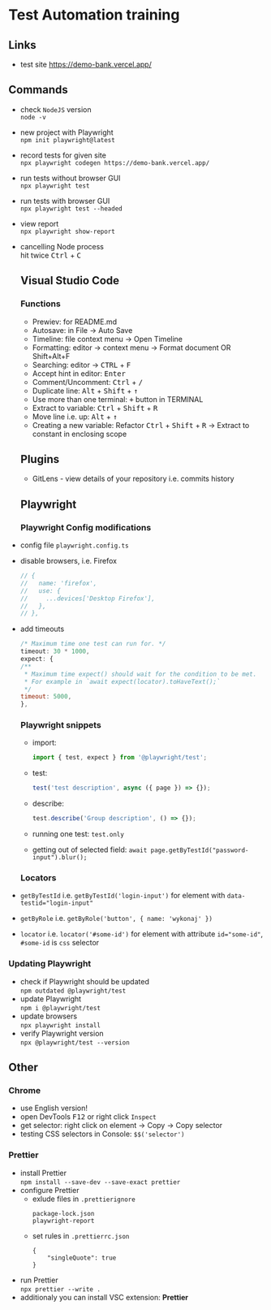 # Test Automation training

## Links

- test site https://demo-bank.vercel.app/

## Commands

- check `NodeJS` version  
  `node -v`
- new project with Playwright  
  `npm init playwright@latest`
- record tests for given site  
  `npx playwright codegen https://demo-bank.vercel.app/`
- run tests without browser GUI  
  `npx playwright test`
- run tests with browser GUI  
  `npx playwright test --headed`
- view report  
  `npx playwright show-report`
- cancelling Node process  
  hit twice <kbd>Ctrl</kbd> + <kbd>C</kbd>

  ## Visual Studio Code

  ### Functions

  - Prewiev: for README.md
  - Autosave: in File -> Auto Save
  - Timeline: file context menu -> Open Timeline
  - Formatting: editor -> context menu -> Format document OR Shift+Alt+F
  - Searching: editor -> <kbd>CTRL</kbd> + <kbd>F</kbd>
  - Accept hint in editor: <kbd>Enter</kbd>
  - Comment/Uncomment: <kbd>Ctrl</kbd> + <kbd>/</kbd>
  - Duplicate line: <kbd>Alt</kbd> + <kbd>Shift</kbd> + <kbd>↑</kbd>
  - Use more than one terminal: <kbd>+</kbd> button in TERMINAL
  - Extract to variable: <kbd>Ctrl</kbd> + <kbd>Shift</kbd> + <kbd>R</kbd>
  - Move line i.e. up: <kbd>Alt</kbd> + <kbd>↑</kbd>
  - Creating a new variable: Refactor <kbd>Ctrl</kbd> + <kbd>Shift</kbd> + <kbd>R</kbd> -> Extract to constant in enclosing scope

  ## Plugins

  - GitLens - view details of your repository i.e. commits history

  ## Playwright

  ### Playwright Config modifications

- config file `playwright.config.ts`
- disable browsers, i.e. Firefox
  ```javascript
  // {
  //   name: 'firefox',
  //   use: {
  //     ...devices['Desktop Firefox'],
  //   },
  // },
  ```
- add timeouts

  ```javascript
  /* Maximum time one test can run for. */
  timeout: 30 * 1000,
  expect: {
  /**
   * Maximum time expect() should wait for the condition to be met.
   * For example in `await expect(locator).toHaveText();`
   */
  timeout: 5000,
  },
  ```

  ### Playwright snippets

  - import:
    ```typescript
    import { test, expect } from '@playwright/test';
    ```
  - test:

    ```typescript
    test('test description', async ({ page }) => {});
    ```

  - describe:

    ```typescript
    test.describe('Group description', () => {});
    ```

  - running one test: `test.only`
  - getting out of selected field: `await page.getByTestId("password-input").blur();`

  ### Locators

- `getByTestId` i.e. `getByTestId('login-input')` for element with `data-testid="login-input"`
- `getByRole` i.e. `getByRole('button', { name: 'wykonaj' })`
- `locator` i.e. `locator('#some-id')` for element with attribute `id="some-id"`, `#some-id` is `css` selector

### Updating Playwright

- check if Playwright should be updated  
  `npm outdated @playwright/test`
- update Playwright  
  `npm i @playwright/test`
- update browsers  
  `npx playwright install`
- verify Playwright version  
  `npx @playwright/test --version`

## Other

### Chrome

- use English version!
- open DevTools <kbd>F12</kbd> or right click `Inspect`
- get selector: right click on element -> Copy -> Copy selector
- testing CSS selectors in Console: `$$('selector')`

### Prettier
- install Prettier  
`npm install --save-dev --save-exact prettier`
- configure Prettier
    - exlude files in `.prettierignore`
        ```
        package-lock.json
        playwright-report

        ```
    - set rules in `.prettierrc.json`
        ```
        {
            "singleQuote": true
        }
        ```
- run Prettier  
`npx prettier --write .`
- additionaly you can install VSC extension: **Prettier**